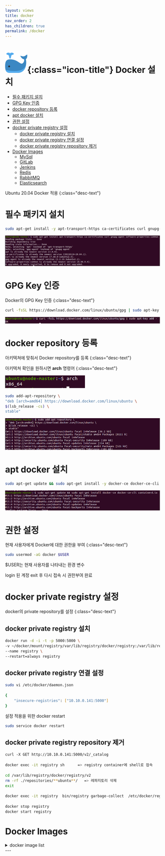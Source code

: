 ```yaml
---
layout: views
title: docker
nav_order: 2
has_children: true
permalink: /docker
---
```


# ![docker icon](/assets/images/icon/docker.svg){:class="icon-title"} Docker 설치

* [필수 패키지 설치](#필수-패키지-설치)
* [GPG Key 인증](#gpg-key-인증)
* [docker repository 등록](#docker-repository-등록)
* [apt docker 설치](#apt-docker-설치)
* [권한 설정](#권한-설정)
* [docker private registry 설정](#docker-private-registry-설정)
    * [docker private registry 설치](#docker-private-registry-설치)
    * [docker private registry 연결 설정](#docker-private-registry-연결-설정)
    * [docker private registry repository 제거](#docker-private-registry-repository-제거)
* [Docker Images](#docker-images)
    * [MySql](#docker-images)
    * [GitLab](#docker-images)
    * [Jenkins](#docker-images)
    * [Redis](#docker-images)
    * [RabbitMQ](#docker-images)
    * [Elasticsearch](#docker-images)


Ubuntu 20.04 Docker 적용
{:class="desc-text"}

# 필수 패키지 설치

```bash
sudo apt-get install -y apt-transport-https ca-certificates curl gnupg-agent software-properties-common
```

![docker package install result](/assets/images/views/docker/Untitled.png)

# GPG Key 인증

Docker의 GPG Key 인증
{:class="desc-text"}

```bash
curl -fsSL https://download.docker.com/linux/ubuntu/gpg | sudo apt-key add -
```

![docker GPG key 인증](/assets/images/views/docker/Untitled1.png)

# docker repository 등록

아키텍쳐에 맞춰서 Docker repository를 등록
{:class="desc-text"}

아키텍쳐 확인을 원하시면 **arch** 명령어
{:class="desc-text"}

![cpu arch check](/assets/images/views/docker/Untitled2.png)

```bash
sudo add-apt-repository \
"deb [arch=amd64] https://download.docker.com/linux/ubuntu \
$(lsb_release -cs) \
stable"
```

![docker repository regist](/assets/images/views/docker/Untitled3.png)



# apt docker 설치

```bash
sudo apt-get update && sudo apt-get install -y docker-ce docker-ce-cli containerd.io
```

![docker apt install](/assets/images/views/docker/Untitled4.png)



# 권한 설정

현재 사용자에게 Docker에 대한 권한을 부여
{:class="desc-text"}

```bash
sudo usermod -aG docker $USER
```

$USER는 현재 사용자를 나타내는 환경 변수

login 된 계정 exit 후 다시 접속 시 권한부여 완료

# docker private registry 설정

docker의 private repository를 설정
{:class="desc-text"}

## docker private registry 설치

```bash
docker run -d -i -t -p 5000:5000 \
-v ~/docker/mount/registry/var/lib/registry/docker/registry:/var/lib/registry/docker/registry \
--name registry \
--restart=always registry
```

## docker private registry 연결 설정

```bash
sudo vi /etc/docker/daemon.json

{
    "insecure-registries": ["10.10.0.141:5000"]
}
```

설정 적용을 위한 docker restart

```bash
sudo service docker restart
```

## docker private registry repository 제거

```bash
curl -X GET http://10.10.0.141:5000/v2/_catalog 

docker exec -it registry sh      => registry container에 shell로 접속

cd /var/lib/registry/docker/registry/v2
rm -rf ./repositories/**ubuntu**/   => 레파지토리 삭제
exit

docker exec -it registry  bin/registry garbage-collect  /etc/docker/registry/config.yml

docker stop registry
docker start registry
```



# Docker Images

<details>
<summary>docker image list</summary>
<div markdown="1">

***
> #### ![mysql icon](/assets/images/icon/mysql_original_logo_icon_146416.png){:class="icon-title"} [MySql](/docker/mysql)
> #### ![gitlab icon](/assets/images/icon/gitlab-icon-rgb.png){:class="icon-title"} [GitLab](/docker/gitlab)
> #### ![jenkins icon](/assets/images/icon/jenkins.png){:class="icon-title"} [Jenkins](/docker/jenkins)
> #### ![Redis icon](/assets/images/icon/redis.png){:class="icon-title"} [Redis](/docker/redis)
> #### ![rabbitMQ icon](/assets/images/icon/rabbitmq.png){:class="icon-title"} [RabbitMQ](/docker/rabbitmq)
> #### ![elasticsearch icon](/assets/images/icon/elastic-elasticsearch.png){:class="icon-title"} [Elasticsearch](/docker/elasticsearch)

</div>
</details>
---

